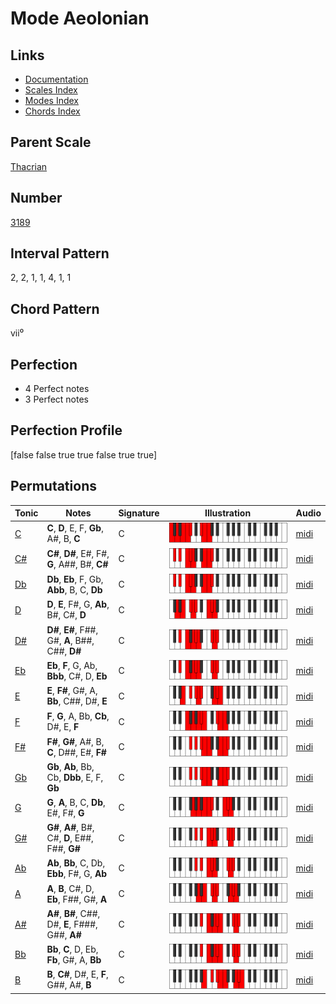 # Mode Aeolonian

## Links

- [Documentation](index.md)
- [Scales Index](Scales.md)
- [Modes Index](Modes.md)
- [Chords Index](Chords.md)

## Parent Scale

[Thacrian](ScaleThacrian.md)

## Number

[3189](https://ianring.com/musictheory/scales/3189)

## Interval Pattern

2, 2, 1, 1, 4, 1, 1

## Chord Pattern

vii⁰

## Perfection

- 4 Perfect notes
- 3 Perfect notes

## Perfection Profile

[false false true true false true true]

## Permutations

| Tonic | Notes | Signature | Illustration | Audio |
|-------|-------|-----------|--------------|-------|
| [C](ModeCNaturalAeolonian.md) | **C**, **D**, E, F, **Gb**, A#, B, **C** | C | ![CNaturalAeolonian](ModeCNaturalAeolonian.png) | [midi](https://github.com/edipermadi/music/blob/main/docs/ModeCNaturalAeolonian.mid?raw=true) |
| [C#](ModeCSharpAeolonian.md) | **C#**, **D#**, E#, F#, **G**, A##, B#, **C#** | C | ![CSharpAeolonian](ModeCSharpAeolonian.png) | [midi](https://github.com/edipermadi/music/blob/main/docs/ModeCSharpAeolonian.mid?raw=true) |
| [Db](ModeDFlatAeolonian.md) | **Db**, **Eb**, F, Gb, **Abb**, B, C, **Db** | C | ![DFlatAeolonian](ModeDFlatAeolonian.png) | [midi](https://github.com/edipermadi/music/blob/main/docs/ModeDFlatAeolonian.mid?raw=true) |
| [D](ModeDNaturalAeolonian.md) | **D**, **E**, F#, G, **Ab**, B#, C#, **D** | C | ![DNaturalAeolonian](ModeDNaturalAeolonian.png) | [midi](https://github.com/edipermadi/music/blob/main/docs/ModeDNaturalAeolonian.mid?raw=true) |
| [D#](ModeDSharpAeolonian.md) | **D#**, **E#**, F##, G#, **A**, B##, C##, **D#** | C | ![DSharpAeolonian](ModeDSharpAeolonian.png) | [midi](https://github.com/edipermadi/music/blob/main/docs/ModeDSharpAeolonian.mid?raw=true) |
| [Eb](ModeEFlatAeolonian.md) | **Eb**, **F**, G, Ab, **Bbb**, C#, D, **Eb** | C | ![EFlatAeolonian](ModeEFlatAeolonian.png) | [midi](https://github.com/edipermadi/music/blob/main/docs/ModeEFlatAeolonian.mid?raw=true) |
| [E](ModeENaturalAeolonian.md) | **E**, **F#**, G#, A, **Bb**, C##, D#, **E** | C | ![ENaturalAeolonian](ModeENaturalAeolonian.png) | [midi](https://github.com/edipermadi/music/blob/main/docs/ModeENaturalAeolonian.mid?raw=true) |
| [F](ModeFNaturalAeolonian.md) | **F**, **G**, A, Bb, **Cb**, D#, E, **F** | C | ![FNaturalAeolonian](ModeFNaturalAeolonian.png) | [midi](https://github.com/edipermadi/music/blob/main/docs/ModeFNaturalAeolonian.mid?raw=true) |
| [F#](ModeFSharpAeolonian.md) | **F#**, **G#**, A#, B, **C**, D##, E#, **F#** | C | ![FSharpAeolonian](ModeFSharpAeolonian.png) | [midi](https://github.com/edipermadi/music/blob/main/docs/ModeFSharpAeolonian.mid?raw=true) |
| [Gb](ModeGFlatAeolonian.md) | **Gb**, **Ab**, Bb, Cb, **Dbb**, E, F, **Gb** | C | ![GFlatAeolonian](ModeGFlatAeolonian.png) | [midi](https://github.com/edipermadi/music/blob/main/docs/ModeGFlatAeolonian.mid?raw=true) |
| [G](ModeGNaturalAeolonian.md) | **G**, **A**, B, C, **Db**, E#, F#, **G** | C | ![GNaturalAeolonian](ModeGNaturalAeolonian.png) | [midi](https://github.com/edipermadi/music/blob/main/docs/ModeGNaturalAeolonian.mid?raw=true) |
| [G#](ModeGSharpAeolonian.md) | **G#**, **A#**, B#, C#, **D**, E##, F##, **G#** | C | ![GSharpAeolonian](ModeGSharpAeolonian.png) | [midi](https://github.com/edipermadi/music/blob/main/docs/ModeGSharpAeolonian.mid?raw=true) |
| [Ab](ModeAFlatAeolonian.md) | **Ab**, **Bb**, C, Db, **Ebb**, F#, G, **Ab** | C | ![AFlatAeolonian](ModeAFlatAeolonian.png) | [midi](https://github.com/edipermadi/music/blob/main/docs/ModeAFlatAeolonian.mid?raw=true) |
| [A](ModeANaturalAeolonian.md) | **A**, **B**, C#, D, **Eb**, F##, G#, **A** | C | ![ANaturalAeolonian](ModeANaturalAeolonian.png) | [midi](https://github.com/edipermadi/music/blob/main/docs/ModeANaturalAeolonian.mid?raw=true) |
| [A#](ModeASharpAeolonian.md) | **A#**, **B#**, C##, D#, **E**, F###, G##, **A#** | C | ![ASharpAeolonian](ModeASharpAeolonian.png) | [midi](https://github.com/edipermadi/music/blob/main/docs/ModeASharpAeolonian.mid?raw=true) |
| [Bb](ModeBFlatAeolonian.md) | **Bb**, **C**, D, Eb, **Fb**, G#, A, **Bb** | C | ![BFlatAeolonian](ModeBFlatAeolonian.png) | [midi](https://github.com/edipermadi/music/blob/main/docs/ModeBFlatAeolonian.mid?raw=true) |
| [B](ModeBNaturalAeolonian.md) | **B**, **C#**, D#, E, **F**, G##, A#, **B** | C | ![BNaturalAeolonian](ModeBNaturalAeolonian.png) | [midi](https://github.com/edipermadi/music/blob/main/docs/ModeBNaturalAeolonian.mid?raw=true) |
